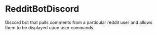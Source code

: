 # RedditBotDiscord
Discord bot that pulls comments from a particular reddit user and allows them to be displayed upon user commands.
